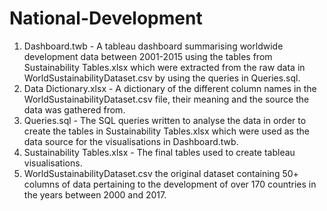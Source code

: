 # National-Development

1. Dashboard.twb - A tableau dashboard summarising worldwide development data between 2001-2015 using the tables from Sustainability Tables.xlsx which were extracted from the raw data in WorldSustainabilityDataset.csv by using the queries in Queries.sql.
2. Data Dictionary.xlsx - A dictionary of the different column names in the WorldSustainabilityDataset.csv file, their meaning and the source the data was gathered from.
3. Queries.sql - The SQL queries written to analyse the data in order to create the tables in Sustainability Tables.xlsx which were used as the data source for the visualisations in Dashboard.twb.
4. Sustainability Tables.xlsx - The final tables used to create tableau visualisations.
5. WorldSustainabilityDataset.csv the original dataset containing 50+ columns of data pertaining to the development of over 170 countries in the years between 2000 and 2017.
